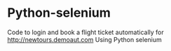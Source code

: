 # Python-selenium


Code to login and book a flight ticket automatically for http://newtours.demoaut.com
Using Python selenium
